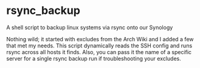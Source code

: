 # rsync_backup
A shell script to backup linux systems via rsync onto our Synology

Nothing wild; it started with excludes from the Arch Wiki and I added a few
that met my needs. This script dynamically reads the SSH config and runs rsync
across all hosts it finds. Also, you can pass it the name of a specific server
for a single rsync backup run if troubleshooting your excludes.
